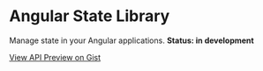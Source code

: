 # Angular State Library

Manage state in your Angular applications. **Status: in development**

[View API Preview on Gist](https://gist.github.com/mmuscat/856f3ed041ca0532ea19860c84bcaa4d)
